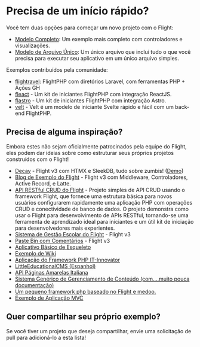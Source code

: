 # Precisa de um início rápido?

Você tem duas opções para começar um novo projeto com o Flight:

- [Modelo Completo](https://github.com/flightphp/skeleton): Um exemplo mais completo com controladores e visualizações.
- [Modelo de Arquivo Único](https://github.com/flightphp/skeleton-simple): Um único arquivo que inclui tudo o que você precisa para executar seu aplicativo em um único arquivo simples.

Exemplos contribuídos pela comunidade:

- [flightravel](https://github.com/fadrian06-templates/flighravel): FlightPHP com diretórios Laravel, com ferramentas PHP + Ações GH
- [fleact](https://github.com/flightphp/fleact) - Um kit de iniciantes FlightPHP com integração ReactJS.
- [flastro](https://github.com/flightphp/flastro) - Um kit de iniciantes FlightPHP com integração Astro.
- [velt](https://github.com/flightphp/velt) - Velt é um modelo de iniciante Svelte rápido e fácil com um back-end FlightPHP. 

## Precisa de alguma inspiração?

Embora estes não sejam oficialmente patrocinados pela equipe do Flight, eles podem dar ideias sobre como estruturar seus próprios projetos construídos com o Flight!

- [Decay](https://github.com/boxybird/decay) - Flight v3 com HTMX e SleekDB, tudo sobre zumbis! ([Demo](https://decay.andrewrhyand.com))
- [Blog de Exemplo do Flight](https://github.com/n0nag0n/flightphp-blog) - Flight v3 com Middleware, Controladores, Active Record, e Latte.
- [API RESTful CRUD do Flight](https://github.com/soheilkhaledabdi/php-crud-api-flight) - Projeto simples de API CRUD usando o framework Flight, que fornece uma estrutura básica para novos usuários configurarem rapidamente uma aplicação PHP com operações CRUD e conectividade de banco de dados. O projeto demonstra como usar o Flight para desenvolvimento de APIs RESTful, tornando-se uma ferramenta de aprendizado ideal para iniciantes e um útil kit de iniciação para desenvolvedores mais experientes.
- [Sistema de Gestão Escolar do Flight](https://github.com/krmu/FlightPHP_School) - Flight v3
- [Paste Bin com Comentários](https://github.com/n0nag0n/commie2) - Flight v3
- [Aplicativo Básico de Esqueleto](https://github.com/markhughes/flight-skeleton)
- [Exemplo de Wiki](https://github.com/Skayo/FlightWiki)
- [Aplicação do Framework PHP IT-Innovator](https://github.com/itinnovator/myphp-app)
- [LittleEducationalCMS (Espanhol)](https://github.com/casgin/LittleEducationalCMS)
- [API Páginas Amarelas Italiana](https://github.com/chiccomagnus/PGAPI)
- [Sistema Genérico de Gerenciamento de Conteúdo (com....muito pouca documentação)](https://github.com/recepuncu/cms)
- [Um pequeno framework php baseado no Flight e medoo.](https://github.com/ycrao/tinyme)
- [Exemplo de Aplicação MVC](https://github.com/paddypei/Flight-MVC)

## Quer compartilhar seu próprio exemplo?

Se você tiver um projeto que deseja compartilhar, envie uma solicitação de pull para adicioná-lo a esta lista!